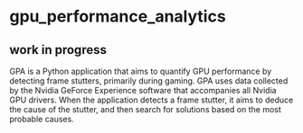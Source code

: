 # gpu_performance_analytics
## work in progress

GPA is a Python application that aims to quantify GPU performance by detecting frame stutters, primarily during gaming. 
GPA uses data collected by the Nvidia GeForce Experience software that accompanies all Nvidia GPU drivers. 
When the application detects a frame stutter, it aims to deduce the cause of the stutter, and then search for solutions based 
on the most probable causes. 
